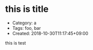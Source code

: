 this is title
=============
- Category: a
- Tags: foo, bar
- Created: 2018-10-30T11:17:45+09:00

this
is
test
